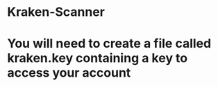 # Kraken-Scanner
#
# You will need to create a file called kraken.key containing a key to access your account

